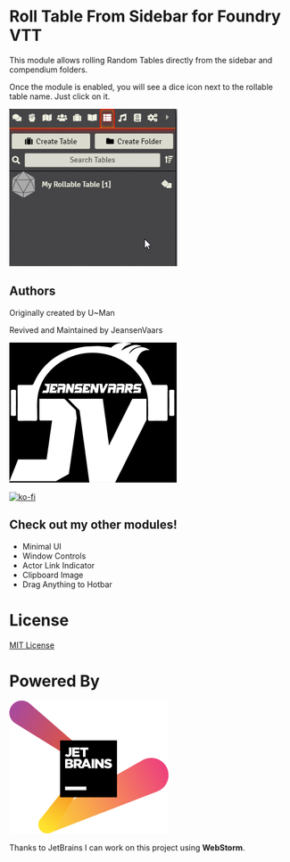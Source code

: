 # Roll Table From Sidebar for Foundry VTT
This module allows rolling Random Tables directly from the sidebar and compendium folders.

Once the module is enabled, you will see a dice icon next to the rollable table name. Just click on it.

![](preview.gif)

## Authors
Originally created by U~Man

Revived and Maintained by JeansenVaars

![JVLogo](logo-small-black.png)

[![ko-fi](https://ko-fi.com/img/githubbutton_sm.svg)](https://ko-fi.com/V7V14D3AH)

## Check out my other modules!
* Minimal UI
* Window Controls
* Actor Link Indicator
* Clipboard Image
* Drag Anything to Hotbar

# License
[MIT License](./LICENSE.md)

# Powered By
[![JetBrains](./jetbrains.svg)](https://www.jetbrains.com)

Thanks to JetBrains I can work on this project using **WebStorm**.